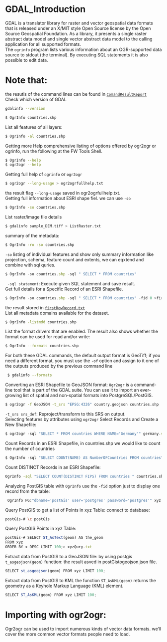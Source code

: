 # GDAL_Introduction
GDAL is a translator library for raster and vector geospatial data formats that is released under an X/MIT style Open Source license by the Open Source Geospatial Foundation. As a library, it presents a single raster abstract data model and single vector abstract data model to the calling application for all supported formats. <br />
The  `ogrinfo` program lists various information about an OGR-supported data source to stdout (the terminal). By executing SQL statements it is also possible to edit data.<br />
# Note that:<br />
the resutls of the command lines can be found in [`ComandResultReport`](https://github.com/Daham-Mustaf/GDAL_For_-geospatial_analysis/tree/main/ComandResultReport)<br />
Check which version of GDAL
```bash
gdalinfo --version
```

```bash
$ OgrInfo countries.shp
```
List all features of all layers:
```bash
$ OgrInfo -al countries.shp 
```
Getting more Help comprehensive listing of options offered by ogr2ogr or ogrinfo, run the following at the FW Tools Shell.
```bash
$ OgrInfo --help
$ ogr2ogr --help
```
Getting full help of `ogrinfo` or  `ogr2ogr` 
```bash
$ ogr2ogr --long-usage > ogr2ogrfullhelp.txt
```
tha result flag `--long-usage` saved in ogr2ogrfullhelp.txt.<br />
 Getting full information about ESRI shape fiel. we can use  `-so`
```bash
$ OgrInfo -so countries.shp
```
List raster/image file details
```bash
$ gdalinfo sample_DEM.tiff > ListRaster.txt
```
summary of the metadata:
```bash
$ OgrInfo -ro -so countries.shp
```
`-so` listing of individual features and show only summary information like projection, schema, feature count and extents, we can eqxtend and combine with sql quries.

```js
$ OgrInfo -so countries.shp -sql " SELECT * FROM countries"
```
` -sql statement`: Execute given SQL statement and save result.<br />
Get full details for a Specific Record of an ESRI Shapefile.
```js
$ OgrInfo -so countries.shp -sql " SELECT * FROM countries" -fid 0 >firstRowRecord.txt
```
the result stored in [`firstRowRecord.txt`](https://github.com/Daham-Mustaf/GDAL_For_-geospatial_analysis/blob/main/ComandResultReport/firstRowRecord.txt)<br />
List all metadata domains available for the dataset.
```bash
$ OgrInfo -listmdd countries.shp
```
List the format drivers that are enabled. The result also shows whether the format can be used for
read and/or write:
```bash
$ OgrInfo --formats countries.shp 
```
For both these GDAL commands, the default output format is GeoTiff; if you need a different format, you must use the `-of` option and assign to it one of the outputs produced by the previous command line
```bash
 $ gdalinfo --formats
 ```
Converting an ESRI Shapefile to GeoJSON format: `Ogr2ogr` is a command-line tool that is part of the GDAL suite. You can use it to import an ever-growing list of spatial and non-spatial formats into PostgreSQL/PostGIS. 
```bash
$ ogr2ogr -f GeoJSON -t_srs "EPSG:4326" country.geojson countries.shp
```
`-t_srs srs_def`: Reproject/transform to this SRS on output. <br />
Selecting features by attributes using `ogr2ogr` Select Records and Create a New Shapefile:
```js
$ ogr2ogr -sql "SELECT * FROM countries WHERE NAME='Germany'" germany.shp countries.shp
```
Count Records in an ESRI Shapefile, in countries.shp we would like to count the number of countries
```js
$ OgrInfo -sql "SELECT COUNT(NAME) AS NumberOFCountries FROM countries" countries.shp >NameOFCountries.txt
```
Count DISTINCT Records in an ESRI Shapefile:
```bash
OgrInfo -sql "SELECT COUNT(DISTINCT FIPS) FROM countries " countries.shp> DISTINCTFIPS.txt
```
Analyzing PostGIS table with `OgrInfo` use the `-fid` option just to display one record from the table:
```bash
 OgrInfo PG:"dbname='postGis' user='postgres' password='postgres'" xyz -fid 1 >xyzTable.txt
```
 Query PostGIS to get a list of Points in xyz Table:
 connect to database:
 ```bash
 postGis-# \c postGis  
 ```
 Query PostGIS Points in xyz Table:
 ```js
 postGis-# SELECT ST_AsText(geom) AS the_geom 
 FROM xyz 
 ORDER BY x DESC LIMIT 100;> xyzQury.txt
 ```
 Extract data from PostGIS to a GeoJSON file: by using postgis `t_asgeojson(geom)` function: the result asved in postGistogeojson.json file.
  ```js
 SELECT st_asgeojson(geom) FROM xyz LIMIT 100;
 ```
Extract data from PostGIS to KML the function `ST_AsKML(geom)` returns the geometry as a Keyhole Markup Language (KML) element. 
```js
SELECT ST_AsKML(geom) FROM xyz LIMIT 100;
 ```
 # Importing with ogr2ogr:<br />
Ogr2ogr can be used to import numerous kinds of vector data formats. we’ll cover the more common vector formats people need to load.
